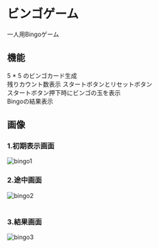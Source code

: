 # ビンゴゲーム
一人用Bingoゲーム

## 機能
5 * 5 のビンゴカード生成  
残りカウント数表示
スタートボタンとリセットボタン  
スタートボタン押下時にビンゴの玉を表示  
Bingoの結果表示  

## 画像
### 1.初期表示画面  
![bingo1](/image/bingo1.png)
</br>  
### 2.途中画面
![bingo2](/image/bingo2.png)  
</br>
### 3.結果画面
![bingo3](/image/bingo3.png)
